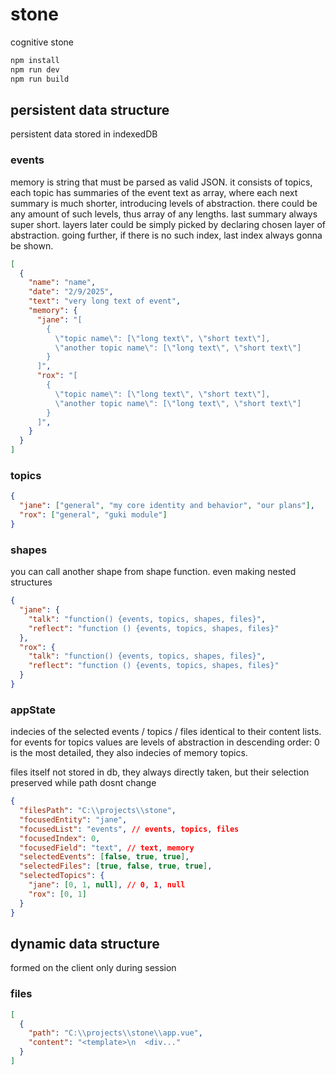 # stone

cognitive stone

```bash
npm install
npm run dev
npm run build
```

## persistent data structure

persistent data stored in indexedDB

### events

memory is string that must be parsed as valid JSON. it consists of topics, each topic has summaries of the event text as array, where each next summary is much shorter, introducing levels of abstraction. there could be any amount of such levels, thus array of any lengths. last summary always super short. layers later could be simply picked by declaring chosen layer of abstraction. going further, if there is no such index, last index always gonna be shown.

```json
[
  {
    "name": "name",
    "date": "2/9/2025",
    "text": "very long text of event",
    "memory": {
      "jane": "[
        {
          \"topic name\": [\"long text\", \"short text\"],
          \"another topic name\": [\"long text\", \"short text\"]
        }
      ]",
      "rox": "[
        {
          \"topic name\": [\"long text\", \"short text\"],
          \"another topic name\": [\"long text\", \"short text\"]
        }
      ]",
    }
  }
]
```

### topics

```json
{
  "jane": ["general", "my core identity and behavior", "our plans"],
  "rox": ["general", "guki module"]
}
```

### shapes

you can call another shape from shape function. even making nested structures

```json
{
  "jane": {
    "talk": "function() {events, topics, shapes, files}",
    "reflect": "function () {events, topics, shapes, files}"
  },
  "rox": {
    "talk": "function() {events, topics, shapes, files}",
    "reflect": "function () {events, topics, shapes, files}"
  }
}
```

### appState

indecies of the selected events / topics / files identical to their content lists. for events for topics values are levels of abstraction in descending order: 0 is the most detailed, they also indecies of memory topics.

files itself not stored in db, they always directly taken, but their selection preserved while path dosnt change

```json
{
  "filesPath": "C:\\projects\\stone",
  "focusedEntity": "jane",
  "focusedList": "events", // events, topics, files
  "focusedIndex": 0,
  "focusedField": "text", // text, memory
  "selectedEvents": [false, true, true],
  "selectedFiles": [true, false, true, true],
  "selectedTopics": {
    "jane": [0, 1, null], // 0, 1, null
    "rox": [0, 1]
  }
}
```

## dynamic data structure

formed on the client only during session

### files

```json
[
  {
    "path": "C:\\projects\\stone\\app.vue",
    "content": "<template>\n  <div..."
  }
]
```
